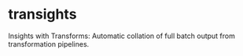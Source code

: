 # transights
 Insights with Transforms: Automatic collation of full batch output from transformation pipelines.
